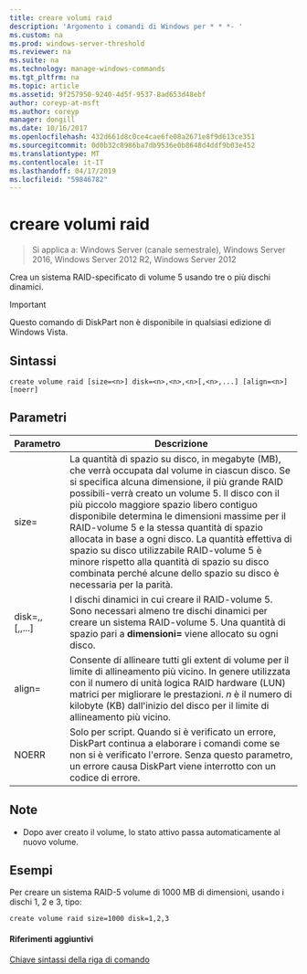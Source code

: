 ```yaml
---
title: creare volumi raid
description: 'Argomento i comandi di Windows per * * *- '
ms.custom: na
ms.prod: windows-server-threshold
ms.reviewer: na
ms.suite: na
ms.technology: manage-windows-commands
ms.tgt_pltfrm: na
ms.topic: article
ms.assetid: 9f257950-9240-4d5f-9537-8ad653d48ebf
author: coreyp-at-msft
ms.author: coreyp
manager: dongill
ms.date: 10/16/2017
ms.openlocfilehash: 432d661d8c0ce4cae6fe08a2671e8f9d613ce351
ms.sourcegitcommit: 0d0b32c8986ba7db9536e0b8648d4ddf9b03e452
ms.translationtype: MT
ms.contentlocale: it-IT
ms.lasthandoff: 04/17/2019
ms.locfileid: "59846782"
---
```

# <a name="create-volume-raid"></a>creare volumi raid

>Si applica a: Windows Server (canale semestrale), Windows Server 2016, Windows Server 2012 R2, Windows Server 2012

Crea un sistema RAID\-specificato di volume 5 usando tre o più dischi dinamici.  
  
> [!IMPORTANT]  
> Questo comando di DiskPart non è disponibile in qualsiasi edizione di Windows Vista.  
  
  
  
## <a name="syntax"></a>Sintassi  
  
```  
create volume raid [size=<n>] disk=<n>,<n>,<n>[,<n>,...] [align=<n>] [noerr]  
```  
  
## <a name="parameters"></a>Parametri  
  
|Parametro|Descrizione|  
|-------|--------|  
|size\=<n>|La quantità di spazio su disco, in megabyte \(MB\), che verrà occupata dal volume in ciascun disco. Se si specifica alcuna dimensione, il più grande RAID possibili\-verrà creato un volume 5. Il disco con il più piccolo maggiore spazio libero contiguo disponibile determina le dimensioni massime per il RAID\-volume 5 e la stessa quantità di spazio allocata in base a ogni disco. La quantità effettiva di spazio su disco utilizzabile RAID\-volume 5 è minore rispetto alla quantità di spazio su disco combinata perché alcune dello spazio su disco è necessaria per la parità.|  
|disk\=<n>,<n>,<n>\[,<n>,...\]|I dischi dinamici in cui creare il RAID\-volume 5. Sono necessari almeno tre dischi dinamici per creare un sistema RAID\-volume 5. Una quantità di spazio pari a **dimensioni\= <n>**  viene allocato su ogni disco.|  
|align\=<n>|Consente di allineare tutti gli extent di volume per il limite di allineamento più vicino. In genere utilizzata con il numero di unità logica RAID hardware \(LUN\) matrici per migliorare le prestazioni. *n* è il numero di kilobyte \(KB\) dall'inizio del disco per il limite di allineamento più vicino.|  
|NOERR|Solo per script. Quando si è verificato un errore, DiskPart continua a elaborare i comandi come se non si è verificato l'errore. Senza questo parametro, un errore causa DiskPart viene interrotto con un codice di errore.|  
  
## <a name="remarks"></a>Note  
  
-   Dopo aver creato il volume, lo stato attivo passa automaticamente al nuovo volume.  
  
## <a name="BKMK_examples"></a>Esempi  
Per creare un sistema RAID\-5 volume di 1000 MB di dimensioni, usando i dischi 1, 2 e 3, tipo:  
  
```  
create volume raid size=1000 disk=1,2,3  
```  
  
#### <a name="additional-references"></a>Riferimenti aggiuntivi  
[Chiave sintassi della riga di comando](command-line-syntax-key.md)  
  

  

